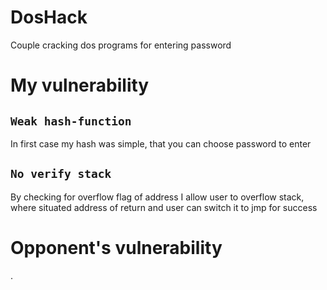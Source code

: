 # DosHack
Couple cracking dos programs for entering password

# My vulnerability

## ```Weak hash-function```

In first case my hash was simple, that you can choose password to enter

## ```No verify stack```

By checking for overflow flag of address I allow user to overflow stack, where situated address of return and user can switch it to jmp for success

# Opponent's vulnerability
.

